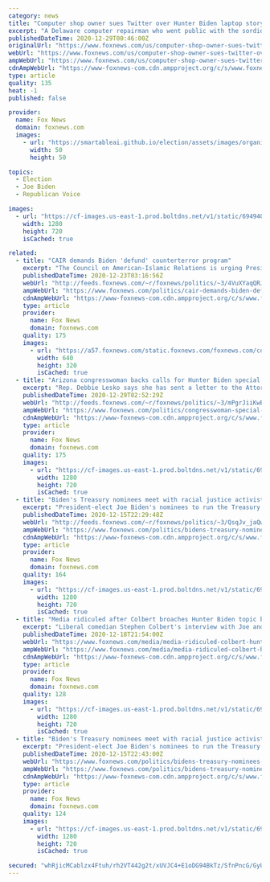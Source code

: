 ```yaml
---
category: news
title: "Computer shop owner sues Twitter over Hunter Biden laptop story"
excerpt: "A Delaware computer repairman who went public with the sordid contents of Hunter Biden’s hard drive is now suing Twitter for defamation — claiming its content moderation unfairly branded him a “hacker."
publishedDateTime: 2020-12-29T00:46:00Z
originalUrl: "https://www.foxnews.com/us/computer-shop-owner-sues-twitter-over-hunter-biden-laptop-story"
webUrl: "https://www.foxnews.com/us/computer-shop-owner-sues-twitter-over-hunter-biden-laptop-story"
ampWebUrl: "https://www.foxnews.com/us/computer-shop-owner-sues-twitter-over-hunter-biden-laptop-story.amp"
cdnAmpWebUrl: "https://www-foxnews-com.cdn.ampproject.org/c/s/www.foxnews.com/us/computer-shop-owner-sues-twitter-over-hunter-biden-laptop-story.amp"
type: article
quality: 135
heat: -1
published: false

provider:
  name: Fox News
  domain: foxnews.com
  images:
    - url: "https://smartableai.github.io/election/assets/images/organizations/foxnews.com-50x50.jpg"
      width: 50
      height: 50

topics:
  - Election
  - Joe Biden
  - Republican Voice

images:
  - url: "https://cf-images.us-east-1.prod.boltdns.net/v1/static/694940094001/7811808a-a932-464a-94d8-abfa159aabc0/2697d88e-6885-498c-824e-1f2a0a01f986/1280x720/match/image.jpg"
    width: 1280
    height: 720
    isCached: true

related:
  - title: "CAIR demands Biden 'defund' counterterror program"
    excerpt: "The Council on American-Islamic Relations is urging President-elect Joe Biden to soften up on Islamic extremism in a new document on issues it hopes the new administration will address during its first 100 days."
    publishedDateTime: 2020-12-23T03:16:56Z
    webUrl: "http://feeds.foxnews.com/~r/foxnews/politics/~3/4VuXYaqQRJc/cair-demands-biden-defund-counterterror-program"
    ampWebUrl: "https://www.foxnews.com/politics/cair-demands-biden-defund-counterterror-program.amp"
    cdnAmpWebUrl: "https://www-foxnews-com.cdn.ampproject.org/c/s/www.foxnews.com/politics/cair-demands-biden-defund-counterterror-program.amp"
    type: article
    provider:
      name: Fox News
      domain: foxnews.com
    quality: 175
    images:
      - url: "https://a57.foxnews.com/static.foxnews.com/foxnews.com/content/uploads/2020/12/640/320/AP20357781210201-1.jpg?ve=1&tl=1"
        width: 640
        height: 320
        isCached: true
  - title: "Arizona congresswoman backs calls for Hunter Biden special counsel"
    excerpt: "Rep. Debbie Lesko says she has sent a letter to the Attorney General."
    publishedDateTime: 2020-12-29T02:52:29Z
    webUrl: "http://feeds.foxnews.com/~r/foxnews/politics/~3/mPgrJiiKwBw/congresswoman-special-counsel-hunter-biden"
    ampWebUrl: "https://www.foxnews.com/politics/congresswoman-special-counsel-hunter-biden.amp"
    cdnAmpWebUrl: "https://www-foxnews-com.cdn.ampproject.org/c/s/www.foxnews.com/politics/congresswoman-special-counsel-hunter-biden.amp"
    type: article
    provider:
      name: Fox News
      domain: foxnews.com
    quality: 175
    images:
      - url: "https://cf-images.us-east-1.prod.boltdns.net/v1/static/694940094001/9f1ca1b6-a9e5-400b-aa09-7baf7124297c/05de37e4-1964-41ef-8cc1-be2d61cf6203/1280x720/match/image.jpg"
        width: 1280
        height: 720
        isCached: true
  - title: "Biden's Treasury nominees meet with racial justice activists, 'defund the police' supporters"
    excerpt: "President-elect Joe Biden's nominees to run the Treasury Department --  Treasury Secretary-designee Janet Yellen and Deputy Treasury Secretary-designee Wally Adeyemo -- held their first joint meeting Monday with racial and economic justice activists. "
    publishedDateTime: 2020-12-15T22:29:48Z
    webUrl: "http://feeds.foxnews.com/~r/foxnews/politics/~3/QsqJv_jaQws/bidens-treasury-nominees-meet-with-racial-justice-activists"
    ampWebUrl: "https://www.foxnews.com/politics/bidens-treasury-nominees-meet-with-racial-justice-activists.amp"
    cdnAmpWebUrl: "https://www-foxnews-com.cdn.ampproject.org/c/s/www.foxnews.com/politics/bidens-treasury-nominees-meet-with-racial-justice-activists.amp"
    type: article
    provider:
      name: Fox News
      domain: foxnews.com
    quality: 164
    images:
      - url: "https://cf-images.us-east-1.prod.boltdns.net/v1/static/694940094001/2299392b-2af1-4c36-83dc-31f7ee0fcadf/398d6296-a575-4a8a-bb47-2cf5b457d924/1280x720/match/image.jpg"
        width: 1280
        height: 720
        isCached: true
  - title: "Media ridiculed after Colbert broaches Hunter Biden topic before mainstream reporters"
    excerpt: "Liberal comedian Stephen Colbert's interview with Joe and Jill Biden Thursday drew mockery for not only its obsequiousness, but that an entertainer asked the president-elect about the investigation into his son before many mainstream media reporters did."
    publishedDateTime: 2020-12-18T21:54:00Z
    webUrl: "https://www.foxnews.com/media/media-ridiculed-colbert-hunter-mainstream"
    ampWebUrl: "https://www.foxnews.com/media/media-ridiculed-colbert-hunter-mainstream.amp"
    cdnAmpWebUrl: "https://www-foxnews-com.cdn.ampproject.org/c/s/www.foxnews.com/media/media-ridiculed-colbert-hunter-mainstream.amp"
    type: article
    provider:
      name: Fox News
      domain: foxnews.com
    quality: 128
    images:
      - url: "https://cf-images.us-east-1.prod.boltdns.net/v1/static/694940094001/078f1b0b-dd95-4528-8469-4953a43cfd21/6593df76-3ee6-4ad4-8a83-44dbc5d4923c/1280x720/match/image.jpg"
        width: 1280
        height: 720
        isCached: true
  - title: "Biden's Treasury nominees meet with racial justice activists, 'defund the police' supporters"
    excerpt: "President-elect Joe Biden's nominees to run the Treasury Department --  Treasury Secretary-designee Janet Yellen and Deputy Treasury Secretary-designee Wally Adeyemo -- held their first joint meeting Monday with racial and economic justice activists."
    publishedDateTime: 2020-12-15T22:43:00Z
    webUrl: "https://www.foxnews.com/politics/bidens-treasury-nominees-meet-with-racial-justice-activists"
    ampWebUrl: "https://www.foxnews.com/politics/bidens-treasury-nominees-meet-with-racial-justice-activists.amp"
    cdnAmpWebUrl: "https://www-foxnews-com.cdn.ampproject.org/c/s/www.foxnews.com/politics/bidens-treasury-nominees-meet-with-racial-justice-activists.amp"
    type: article
    provider:
      name: Fox News
      domain: foxnews.com
    quality: 124
    images:
      - url: "https://cf-images.us-east-1.prod.boltdns.net/v1/static/694940094001/2299392b-2af1-4c36-83dc-31f7ee0fcadf/398d6296-a575-4a8a-bb47-2cf5b457d924/1280x720/match/image.jpg"
        width: 1280
        height: 720
        isCached: true

secured: "whRjicMCablzx4Ftuh/rh2VT442g2t/xUVJC4+E1oDG94BkTz/SfnPncG/GyU5ApatcKb7tWsuddweUfILw+vOkWuUTwtV2zFMUxFEQ5Zaf2CMwaIWudnQR/A0igxs7FnWBSYMFrVZCeXNSwujElaV0j+U9iL/uKeSikeFI8aFMFZe84DVGwznpwlhU+hJLofHW4y41i0BAeNv3afJm8115t/eNd3PtXsuceypHmHTUrgGaOKaeq5q0nvKC6TXc9FplEl5IaSCJvjeX9Z8CYvCxaILE3+ao8jcSvbl+NofTItPe6Vx6S4tZKTsY+gPdaCas7OoElAV+KXVJJAE98SH+6k8yO1NIcnGfo0VVf1HM=;Iq6B9VZsiteQnpm0hLYCbQ=="
---
```


